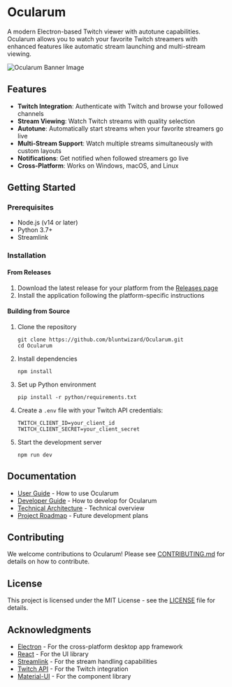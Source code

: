 # Ocularum

A modern Electron-based Twitch viewer with autotune capabilities. Ocularum allows you to watch your favorite Twitch streamers with enhanced features like automatic stream launching and multi-stream viewing.

![Ocularum Banner Image](resources/images/banner.png)

## Features

- **Twitch Integration**: Authenticate with Twitch and browse your followed channels
- **Stream Viewing**: Watch Twitch streams with quality selection
- **Autotune**: Automatically start streams when your favorite streamers go live
- **Multi-Stream Support**: Watch multiple streams simultaneously with custom layouts
- **Notifications**: Get notified when followed streamers go live
- **Cross-Platform**: Works on Windows, macOS, and Linux

## Getting Started

### Prerequisites

- Node.js (v14 or later)
- Python 3.7+
- Streamlink

### Installation

#### From Releases
1. Download the latest release for your platform from the [Releases page](https://github.com/bluntwizard/Ocularum/releases)
2. Install the application following the platform-specific instructions

#### Building from Source
1. Clone the repository
   ```
   git clone https://github.com/bluntwizard/Ocularum.git
   cd Ocularum
   ```

2. Install dependencies
   ```
   npm install
   ```

3. Set up Python environment
   ```
   pip install -r python/requirements.txt
   ```

4. Create a `.env` file with your Twitch API credentials:
   ```
   TWITCH_CLIENT_ID=your_client_id
   TWITCH_CLIENT_SECRET=your_client_secret
   ```

5. Start the development server
   ```
   npm run dev
   ```

## Documentation

- [User Guide](docs/user_guide.md) - How to use Ocularum
- [Developer Guide](docs/developer_guide.md) - How to develop for Ocularum
- [Technical Architecture](docs/technical_architecture.md) - Technical overview
- [Project Roadmap](docs/project_roadmap.md) - Future development plans

## Contributing

We welcome contributions to Ocularum! Please see [CONTRIBUTING.md](docs/CONTRIBUTING.md) for details on how to contribute.

## License

This project is licensed under the MIT License - see the [LICENSE](LICENSE) file for details.

## Acknowledgments

- [Electron](https://www.electronjs.org/) - For the cross-platform desktop app framework
- [React](https://reactjs.org/) - For the UI library
- [Streamlink](https://streamlink.github.io/) - For the stream handling capabilities
- [Twitch API](https://dev.twitch.tv/) - For the Twitch integration
- [Material-UI](https://mui.com/) - For the component library 